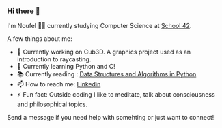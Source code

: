 ### Hi there 👋

I'm Noufel 👨‍🎓 currently studying Computer Science at [School 42](https://42.fr/en/homepage/).

A few things about me:

- 🔭 Currently working on Cub3D. A graphics project used as an introduction to raycasting.
- 🌱 Currently learning Python and C!
- 📚 Currently reading : [Data Structures and Algorithms in Python](https://www.amazon.com/Structures-Algorithms-Python-Michael-Goodrich/dp/1118290275)
- 📫 How to reach me: [Linkedin](https://www.linkedin.com/in/noufel-ammari/)
- ⚡ Fun fact: Outside coding I like to meditate, talk about consciousness and philosophical topics.

Send a message if you need help with somehting or just want to connect!
